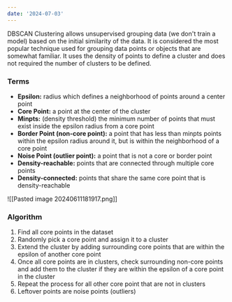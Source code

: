 ```yaml
---
date: '2024-07-03'
---
```

DBSCAN Clustering allows unsupervised grouping data (we don't train a model) based on the initial similarity of the data. It is considered the most popular technique used for grouping data points or objects that are somewhat familiar. It uses the density of points to define a cluster and does not required the number of clusters to be defined.

### Terms
- **Epsilon:** radius which defines a neighborhood of points around a center point
- **Core Point:** a point at the center of the cluster
- **Minpts:** (density threshold) the minimum number of points that must exist inside the epsilon radius from a core point
- **Border Point (non-core point):** a point that has less than minpts points within the epsilon radius around it, but is within the neighborhood of a core point
- **Noise Point (outlier point):** a point that is not a core or border point
- **Density-reachable:** points that are connected through multiple core points
- **Density-connected:** points that share the same core point that is density-reachable

![[Pasted image 20240611181917.png]]

### Algorithm
1. Find all core points in the dataset
2. Randomly pick a core point and assign it to a cluster
3. Extend the cluster by adding surrounding core points that are within the epsilon of another core point
4. Once all core points are in clusters, check surrounding non-core points and add them to the cluster if they are within the epsilon of a core point in the cluster
5. Repeat the process for all other core point that are not in clusters
6. Leftover points are noise points (outliers)